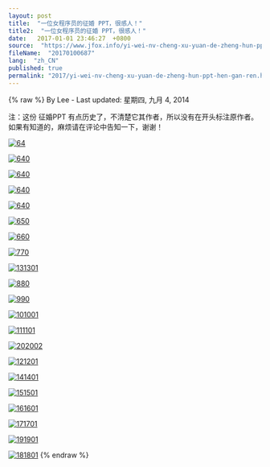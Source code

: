 ```yaml
---
layout: post
title:  "一位女程序员的征婚 PPT，很感人！"
title2:  "一位女程序员的征婚 PPT，很感人！"
date:   2017-01-01 23:46:27  +0800
source:  "https://www.jfox.info/yi-wei-nv-cheng-xu-yuan-de-zheng-hun-ppt-hen-gan-ren.html"
fileName:  "20170100687"
lang:  "zh_CN"
published: true
permalink: "2017/yi-wei-nv-cheng-xu-yuan-de-zheng-hun-ppt-hen-gan-ren.html"
---
```

{% raw %}
By Lee - Last updated: 星期四, 九月 4, 2014

注：这份 征婚PPT 有点历史了，不清楚它其作者，所以没有在开头标注原作者。如果有知道的，麻烦请在评论中告知一下，谢谢！

[![64](http://www.jfox.info/wp-content/uploads/2014/09/640)](https://www.jfox.info/go.php?url=http://www.jfox.info/wp-content/uploads/2014/09/640)

[![640](http://www.jfox.info/wp-content/uploads/2014/09/6402)](https://www.jfox.info/go.php?url=http://www.jfox.info/wp-content/uploads/2014/09/6402)

[![640](http://www.jfox.info/wp-content/uploads/2014/09/6403)](https://www.jfox.info/go.php?url=http://www.jfox.info/wp-content/uploads/2014/09/6403)

[![640](http://www.jfox.info/wp-content/uploads/2014/09/6401)](https://www.jfox.info/go.php?url=http://www.jfox.info/wp-content/uploads/2014/09/6401)

[![640](http://www.jfox.info/wp-content/uploads/2014/09/6404)](https://www.jfox.info/go.php?url=http://www.jfox.info/wp-content/uploads/2014/09/6404)

[![650](http://www.jfox.info/wp-content/uploads/2014/09/6505)](https://www.jfox.info/go.php?url=http://www.jfox.info/wp-content/uploads/2014/09/6505)

[![660](http://www.jfox.info/wp-content/uploads/2014/09/6606)](https://www.jfox.info/go.php?url=http://www.jfox.info/wp-content/uploads/2014/09/6606)

[![770](http://www.jfox.info/wp-content/uploads/2014/09/7707)](https://www.jfox.info/go.php?url=http://www.jfox.info/wp-content/uploads/2014/09/7707)

[![131301](http://www.jfox.info/wp-content/uploads/2014/09/1313013)](https://www.jfox.info/go.php?url=http://www.jfox.info/wp-content/uploads/2014/09/1313013)

[![880](http://www.jfox.info/wp-content/uploads/2014/09/8808)](https://www.jfox.info/go.php?url=http://www.jfox.info/wp-content/uploads/2014/09/8808)

[![990](http://www.jfox.info/wp-content/uploads/2014/09/9909)](https://www.jfox.info/go.php?url=http://www.jfox.info/wp-content/uploads/2014/09/9909)

[![101001](http://www.jfox.info/wp-content/uploads/2014/09/1010010)](https://www.jfox.info/go.php?url=http://www.jfox.info/wp-content/uploads/2014/09/1010010)

[![111101](http://www.jfox.info/wp-content/uploads/2014/09/1111011)](https://www.jfox.info/go.php?url=http://www.jfox.info/wp-content/uploads/2014/09/1111011)

[![202002](http://www.jfox.info/wp-content/uploads/2014/09/2020020)](https://www.jfox.info/go.php?url=http://www.jfox.info/wp-content/uploads/2014/09/2020020)

[![121201](http://www.jfox.info/wp-content/uploads/2014/09/1212012)](https://www.jfox.info/go.php?url=http://www.jfox.info/wp-content/uploads/2014/09/1212012)

[![141401](http://www.jfox.info/wp-content/uploads/2014/09/1414014)](https://www.jfox.info/go.php?url=http://www.jfox.info/wp-content/uploads/2014/09/1414014)

[![151501](http://www.jfox.info/wp-content/uploads/2014/09/1515015)](https://www.jfox.info/go.php?url=http://www.jfox.info/wp-content/uploads/2014/09/1515015)

[![161601](http://www.jfox.info/wp-content/uploads/2014/09/1616016)](https://www.jfox.info/go.php?url=http://www.jfox.info/wp-content/uploads/2014/09/1616016)

[![171701](http://www.jfox.info/wp-content/uploads/2014/09/1717017)](https://www.jfox.info/go.php?url=http://www.jfox.info/wp-content/uploads/2014/09/1717017)

[![191901](http://www.jfox.info/wp-content/uploads/2014/09/1919019)](https://www.jfox.info/go.php?url=http://www.jfox.info/wp-content/uploads/2014/09/1919019)

[![181801](http://www.jfox.info/wp-content/uploads/2014/09/1818018)](https://www.jfox.info/go.php?url=http://www.jfox.info/wp-content/uploads/2014/09/1818018)
{% endraw %}
